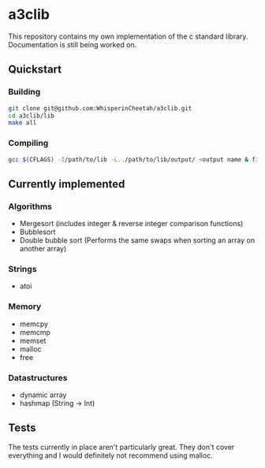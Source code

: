 # a3clib
This repository contains my own implementation of the c standard library. Documentation is still being worked on.

## Quickstart

### Building
```sh
git clone git@github.com:WhisperinCheetah/a3clib.git
cd a3clib/lib
make all
```

### Compiling
```sh
gcc $(CFLAGS) -I/path/to/lib -L../path/to/lib/output/ <output name & file you're compiling> -la3clib  
```

## Currently implemented
### Algorithms
- Mergesort (includes integer & reverse integer comparison functions)
- Bubblesort
- Double bubble sort (Performs the same swaps when sorting an array on another array)

### Strings
- atoi

### Memory
- memcpy
- memcmp
- memset
- malloc
- free

### Datastructures
- dynamic array
- hashmap (String -> Int)

## Tests
The tests currently in place aren't particularly great. They don't cover everything and I would definitely not recommend using malloc.
